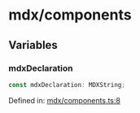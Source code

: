 # mdx/components

## Variables

### mdxDeclaration

```ts
const mdxDeclaration: MDXString;
```

Defined in: [mdx/components.ts:8](https://github.com/graphql-markdown/graphql-markdown/blob/main/packages/docusaurus/src/mdx/components.ts#L8)
